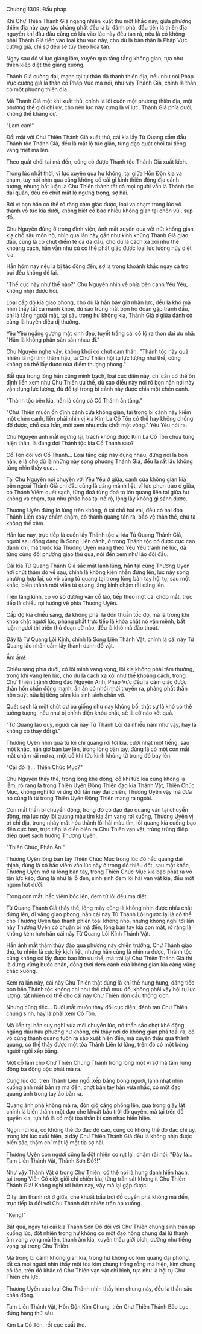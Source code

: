 




Chương 1309: Đấu pháp


Khi Chư Thiên Thánh Giả ngang nhiên xuất thủ một khắc này, giữa phương thiên địa này quy tắc phảng phất đều là bị đánh phá, đầu tiên là thiên địa nguyên khí đâu đâu cũng có kia vào lúc này đều tan rã, nếu là có không phải Thánh Giả tiến vào loại khu vực này, cho dù là bản thân là Pháp Vực cường giả, chỉ sợ đều sẽ tùy theo hòa tan.

Ngay sau đó vĩ lực giáng lâm, xuyên qua tầng tầng không gian, tựa như thiên kiếp diệt thế giáng xuống.

Thánh Giả cường đại, mạnh tại tự thân đã thành thiên địa, nếu như nói Pháp Vực cường giả là thân có Pháp Vực mà nói, như vậy Thánh Giả, chính là thân có một phương thiên địa.

Mà Thánh Giả một khi xuất thủ, chính là lôi cuốn một phương thiên địa, một phương thế giới chi uy, cho nên lực này xưng là vĩ lực, Thánh Giả phía dưới, không thể kháng cự.

"Làm càn!"

Đối mặt với Chư Thiên Thánh Giả xuất thủ, cái kia lấy Tử Quang cầm đầu Thánh tộc Thánh Giả, đều là mặt lộ tức giận, từng đạo quát chói tai tiếng vang triệt mà lên.

Theo quát chói tai mà đến, cũng có được Thánh tộc Thánh Giả xuất kích.

Trong lúc nhất thời, vĩ lực xuyên qua hư không, tại giữa Hỗn Độn kia va chạm, tuy nói nhìn qua cũng không có cái gì kinh thiên động địa cảnh tượng, nhưng bất luận là Chư Thiên thành tất cả mọi người vẫn là Thánh tộc đại quân, đều có chút mặt lộ ngưng trọng, sợ hãi.

Bởi vì bọn hắn có thể rõ ràng cảm giác được, loại va chạm trong lúc vô thanh vô tức kia dưới, không biết có bao nhiêu không gian tại chôn vùi, sụp đổ.

Chu Nguyên đứng ở trong đình viện, ánh mắt xuyên qua vết nứt không gian kia chỗ sâu môn hộ, nhìn qua lần này gần như kinh khủng Thánh Giả giao đấu, cũng là có chút điểm tê cả da đầu, cho dù là cách xa xôi như thế khoảng cách, hắn vẫn như cũ có thể phát giác được loại lực lượng hủy diệt kia.

Hắn hôm nay nếu là bị tác động đến, sợ là trong khoảnh khắc ngay cả tro bụi đều không để lại.

"Thế cục này như thế nào?" Chu Nguyên nhìn về phía bên cạnh Yêu Yêu, không nhịn được hỏi.

Loại cấp độ kia giao phong, cho dù là hắn bây giờ nhãn lực, đều là khó mà nhìn thấy tất cả mánh khóe, dù sao trong mắt bọn họ đoán gặp tranh đấu, chỉ là tầng ngoài mặt, tại sâu trong hư không kia, Thánh Giả ở giữa đánh cờ cũng là huyền diệu dị thường.

Yêu Yêu ngẩng gương mặt xinh đẹp, tuyết trắng cái cổ lộ ra thon dài ưu nhã: "Hẳn là không phân sàn sàn nhau đi."

Chu Nguyên nghe vậy, không khỏi có chút cảm thán: "Thánh tộc này quả nhiên là nội tình thâm hậu, ta Chư Thiên hội tụ lực lượng như thế, cũng không có thể lấy được nửa điểm thượng phong."

Bất quá trong lòng hắn cũng minh bạch, loại cục diện này, chỉ cần có thể ổn định liền xem như Chư Thiên ưu thế, dù sao điều này nói rõ bọn hắn nơi này vận dụng lực lượng, đủ để tại trong bí cảnh này được chia một chén canh.

"Thánh tộc bên kia, hẳn là cũng có Cổ Thánh ẩn tàng."

"Chư Thiên muốn ổn định cánh cửa không gian, tại trong bí cảnh này kiếm một chén canh, liền phải nhìn vị kia Kim La Cổ Tôn có thể hay không chống đỡ được, chỗ của hắn, mới xem như mấu chốt một vòng." Yêu Yêu nói ra.

Chu Nguyên ánh mắt ngưng lại, trách không được Kim La Cổ Tôn chưa từng hiện thân, là đang đợi Thánh tộc kia Cổ Thánh sao?

Cổ Tôn đối với Cổ Thánh... Loại tầng cấp này đụng nhau, đừng nói là bọn hắn, e là cho dù là những này song phương Thánh Giả, đều là rất lâu không từng nhìn thấy qua...

Tại Chu Nguyên nói chuyện với Yêu Yêu ở giữa, cánh cửa không gian kia bên ngoài Thánh Giả chi đấu cũng là càng mãnh liệt, vĩ lực phun trào ở giữa, có Thánh Viêm quét sạch, từng đoá từng đoá to lớn quang liên tại giữa hư không va chạm, tựa như pháo hoa tại nở rộ, lộng lẫy không gì sánh được.

Thương Uyên đứng lơ lửng trên không, ở tại chỗ hai vai, đều có hai đóa Thánh Liên xoay chầm chậm, có thánh quang tản ra, bảo vệ thân thể, chư tà không thể xâm.

Hắn lúc này, trực tiếp là cuốn lấy Thánh tộc vị kia Tử Quang Thánh Giả, người sau đồng dạng là Song Liên cảnh, ở trong Thánh tộc có được cực cao danh khí, mà trước kia Thương Uyên mang theo Yêu Yêu tránh né lúc, đã từng cùng đối phương giao thủ qua, nói đến xem như lão đối đầu.

Cái kia Tử Quang Thánh Giả sắc mặt lạnh lùng, hắn tại cùng Thương Uyên hơi chút thăm dò về sau, chính là không kiên nhẫn đứng lên, lúc này song chưởng hợp lại, có vô cùng tử quang tại trong lòng bàn tay hội tụ, sau một khắc, biến thành một viên tử quang lăng kính chậm rãi dâng lên.

Trên lăng kính, có vô số đường vân cổ lão, tiếp theo một cái chớp mắt, trực tiếp là chiếu rọi hướng về phía Thương Uyên.

Cấp độ kia chiếu sáng, đã không phải là đơn thuần tốc độ, mà là trong khi khóa chặt người lúc, phảng phất trực tiếp là khóa chặt nó vận mệnh, bất luận ngươi thi triển thủ đoạn cỡ nào, đều là khó mà đào thoát.

Đây là Tử Quang Lôi Kính, chính là Song Liên Thánh Vật, chính là cái này Tử Quang lão nhân cầm lấy thành danh đồ vật.

Ầm ầm!

Chiếu sáng phía dưới, có lôi minh vang vọng, lôi kia không phải tầm thường, trong khi vang lên lúc, cho dù là cách xa xôi như thế khoảng cách, trong Chư Thiên thành đông đảo Nguyên Anh, Pháp Vực đều là cảm giác được thần hồn chấn động mạnh, ẩn ẩn có nhói nhói truyền ra, phảng phất thần hồn suýt nữa bị tiếng sấm kia sinh sinh chấn vỡ.

Quét sạch là một chút dư ba giống như này khủng bố, thật sự là khó có thể tưởng tượng, nếu như bị chính diện khóa chặt, sẽ là cỡ nào kết quả.

"Tử Quang lão quỷ, ngươi cái này Tử Thánh Lôi đã nhiều năm như vậy, hay là không có thay đổi gì."

Thương Uyên nhìn qua tử lôi chi quang rơi tới kia, cười nhạt một tiếng, sau một khắc, hắn giơ bàn tay lên, trong lòng bàn tay, đúng là có một con mắt mắt chậm rãi mở ra, một cỗ khí tức kinh khủng từ trong đó bay lên.

"Cái đó là... Thiên Chúc Mục?"

Chu Nguyên thấy thế, trong lòng khẽ động, cỗ khí tức kia cũng không lạ lẫm, rõ ràng là trong Thiên Uyên Động Thiên đạo kia Thánh Vật, Thiên Chúc Mục, không nghĩ tới vì ứng đối lần này đại chiến, Thương Uyên vậy mà đưa nó cũng là từ trong Thiên Uyên Động Thiên mang ra ngoài.

Con mắt thần bí chuyển động, trong đó có đạo đạo quang văn tại chuyển động, mà lúc này lôi quang màu tím kia ầm vang rơi xuống, Thương Uyên vị trí chi địa, trong nháy mắt hóa thành lôi hải màu tím, lôi quang kia cuồng bạo đến cực hạn, trực tiếp là diễn biến ra Chư Thiên vạn vật, trùng trùng điệp điệp quét sạch hướng Thương Uyên.

"Thiên Chúc, Phần Ấn."

Thương Uyên lòng bàn tay Thiên Chúc Mục trong lúc đó hắc quang đại thịnh, đúng là có hắc viêm vào lúc này ở trong đó thiêu đốt, sau một khắc, Thương Uyên mở ra lòng bàn tay, trong Thiên Chúc Mục kia bạo phát ra vô tận lực kéo, đúng là như là lỗ đen, sinh sinh đem lôi hải vạn vật kia, đều một ngụm hút dưới.

Trong con mắt, hắc viêm bốc lên, đem tử lôi đều ma diệt.

Tử Quang Thánh Giả thấy thế, lông mày cũng là không nhịn được nhíu chặt đứng lên, dĩ vãng giao phong, hắn cái này Tử Thánh Lôi ngược lại là có thể cho Thương Uyên tạo thành phiền toái không nhỏ, nhưng không nghĩ tới lần này Thương Uyên có chuẩn bị mà đến, lòng bàn tay kia con mắt, rõ ràng là không kém hơn hắn cái này Tử Quang Lôi Kính Thánh Vật.

Hắn ánh mắt thâm thúy đảo qua phương này chiến trường, Chư Thánh giao thủ, tự nhiên là cực kỳ kịch liệt, nhưng hắn cũng là nhìn ra được, Thánh tộc cũng không có lấy được bao lớn ưu thế, mà trái lại Chư Thiên Thánh Giả thì là đứng vững bước chân, đồng thời đem cánh cửa không gian kia càng vững chắc xuống.

Xem ra lần này, cái này Chư Thiên thật đúng là khí thế hung hung, đáng tiếc bọn hắn Thánh tộc không chỉ như thế chỗ mưu đồ, không phải vậy hội tụ lực lượng, tất nhiên có thể cho cái này Chư Thiên đón đầu thống kích.

Nhưng cũng tiếc... Dưới mắt muốn thay đổi cục diện, đánh tan Chư Thiên chúng sinh, hay là phải xem Cổ Tôn.

Mà liền tại hắn suy nghĩ vừa mới chuyển lúc, nó thần sắc chợt khẽ động, ngẩng đầu hậu phương hư không, chỉ thấy nơi đó không gian phá toái ra, có vô cùng thánh quang tuôn ra sắp xuất hiện đến, mà xuyên thấu qua thánh quang, có thể thấy được một tòa Thánh Liên lơ lửng, trên đó có một bóng người ngồi xếp bằng.

Một cỗ làm cho Chư Thiên Chúng Thánh trong lòng một vì sợ mà tâm rung động ba động bộc phát mà ra.

Cùng lúc đó, trên Thánh Liên ngồi xếp bằng bóng người, lạnh nhạt nhìn xuống ánh mắt bắn ra mà đến, chợt bàn tay hắn vừa nhấc, có một đạo quang ảnh trong tay áo bắn ra.

Quang ảnh phá không mà ra, đón gió căng phồng lên, qua trong giây lát chính là biến thành một đạo che khuất bầu trời đồ quyển, mà tại trên đồ quyển kia, tựa hồ là có một tòa thần bí sơn nhạc hiển hiện.

Ngọn núi kia, có không thể đo đạc độ cao, cũng có không thể đo đạc chi uy, trong khi lúc xuất hiện, ở đây Chư Thiên Thánh Giả đều là không nhịn được biến sắc, thậm chí mắt lộ một tia sợ hãi.

Thương Uyên con ngươi cũng là đột nhiên co rụt lại, chậm rãi nói: "Đây là... Tam Liên Thánh Vật, Thánh Sơn Đồ?!"

Như vậy Thánh Vật ở trong Chư Thiên, có thể nói là hung danh hiển hách, tại trong Viễn Cổ diệt giới chi chiến kia, từng trấn sát không ít Chư Thiên Thánh Giả! Không nghĩ tới hôm nay, vậy mà lại gặp được!

Ở tại âm thanh rơi ở giữa, che khuất bầu trời đồ quyển phá không mà đến, trực tiếp là đối với Chư Thánh đột nhiên trấn áp xuống.

"Keng!"

Bất quá, ngay tại cái kia Thánh Sơn Đồ đối với Chư Thiên chúng sinh trấn áp xuống lúc, đột nhiên trong hư không có một đạo hồng chung đại lữ thanh âm vang vọng mà lên, thanh âm kia, xuyên thấu giới bích, dường như tiếng vọng tại trong Chư Thiên.

Mà trong bí cảnh không gian kia, trong hư không có kim quang đại phóng, tất cả mọi người nhìn thấy một tòa kim chung trống rỗng mà hiện, kim chung cổ lão, trên đó khắc rõ Chư Thiên vạn vật chi hình, tựa như là hội tụ Chư Thiên chi lực.

Thương Uyên các loại Chư Thánh nhìn thấy kim chung này, đều là thần sắc chấn động.

Tam Liên Thánh Vật, Hỗn Độn Kim Chung, trên Chư Thiên Thánh Bảo Lục, đứng hàng thứ sáu.

Kim La Cổ Tôn, rốt cục xuất thủ.




